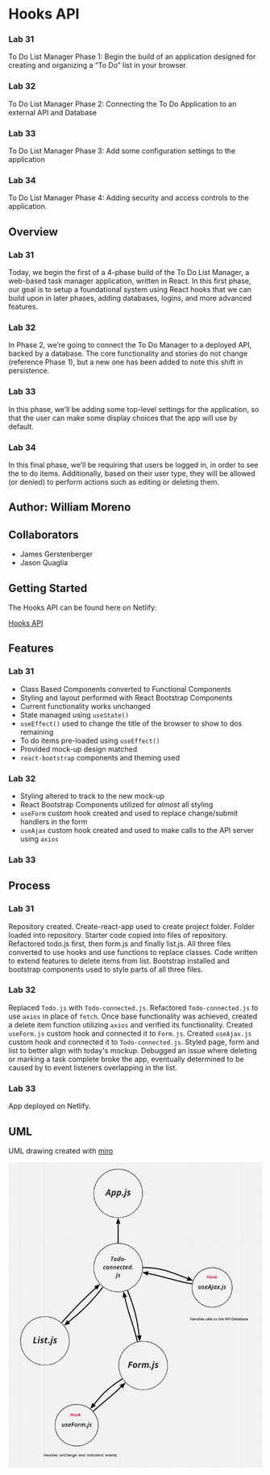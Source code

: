 # Hooks API

### Lab 31
To Do List Manager Phase 1: Begin the build of an application designed for creating and organizing a “To Do” list in your browser.

### Lab 32
To Do List Manager Phase 2: Connecting the To Do Application to an external API and Database

### Lab 33
To Do List Manager Phase 3: Add some configuration settings to the application

### Lab 34
To Do List Manager Phase 4: Adding security and access controls to the application.

## Overview

### Lab 31
Today, we begin the first of a 4-phase build of the To Do List Manager, a web-based task manager application, written in React. In this first phase, our goal is to setup a foundational system using React hooks that we can build upon in later phases, adding databases, logins, and more advanced features.

### Lab 32
In Phase 2, we’re going to connect the To Do Manager to a deployed API, backed by a database. The core functionality and stories do not change (reference Phase 1), but a new one has been added to note this shift in persistence.

### Lab 33
In this phase, we’ll be adding some top-level settings for the application, so that the user can make some display choices that the app will use by default.

### Lab 34
In this final phase, we’ll be requiring that users be logged in, in order to see the to do items. Additionally, based on their user type, they will be allowed (or denied) to perform actions such as editing or deleting them.

## Author: William Moreno

## Collaborators

- James Gerstenberger
- Jason Quaglia

## Getting Started

The Hooks API can be found here on Netlify:

[Hooks API](https://zen-khorana-6553d5.netlify.app/)

## Features

### Lab 31
- Class Based Components converted to Functional Components
- Styling and layout performed with React Bootstrap Components
- Current functionality works unchanged
- State managed using `useState()`
- `useEffect()` used to change the title of the browser to show to dos remaining
- To do items pre-loaded using `useEffect()`
- Provided mock-up design matched 
- `react-bootstrap` components and theming used

### Lab 32
- Styling altered to track to the new mock-up
- React Bootstrap Components utilized for *almost* all styling
- `useForm` custom hook created and used to replace change/submit handlers in the form
- `useAjax` custom hook created and used to make calls to the API server using `axios`

### Lab 33

## Process

### Lab 31
Repository created. Create-react-app used to create project folder. Folder loaded into repository. Starter code copied into files of repository. Refactored todo.js first, then form.js and finally list.js. All three files converted to use hooks and use functions to replace classes. Code written to extend features to delete items from list. Bootstrap installed and bootstrap components used to style parts of all three files.

### Lab 32
Replaced `Todo.js` with `Todo-connected.js`. Refactored `Todo-connected.js` to use `axios` in place of `fetch`. Once base functionality was achieved, created a delete item function utilizing `axios` and verified its functionality. Created `useForm.js` custom hook and connected it to `Form.js`. Created `useAjax.js` custom hook and connected it to `Todo-connected.js`. Styled page, form and list to better align with today's mockup. Debugged an issue where deleting or marking a task complete broke the app, eventually determined to be caused by to event listeners overlapping in the list.

### Lab 33

App deployed on Netlify.

## UML

UML drawing created with [miro](https://miro.com/)

![Hooks API Whiteboard](./assets/hooksapi.PNG)
